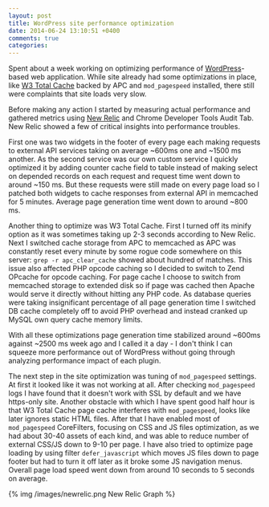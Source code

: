 ```yaml
---
layout: post
title: WordPress site performance optimization
date: 2014-06-24 13:10:51 +0400
comments: true
categories: 
---
```


Spent about a week working on optimizing performance of
[WordPress](https://wordpress.org)-based web application. While site already had
some optimizations in place, like [W3 Total Cache](https://wordpress.org/plugins/w3-total-cache/) backed by
<abbr>APC</abbr> and `mod_pagespeed` installed, there still were complaints
that site loads very slow. 

Before making any action I started by measuring actual performance and gathered
metrics using [New Relic](https://newrelic.com) and Chrome Developer Tools Audit
Tab. New Relic showed a few of critical insights into performance troubles.

First one was two widgets in the footer of every page each making requests to
external <abbr>API</abbr> services taking on average ~600ms one and ~1500 ms
another. As the second service was our own custom service I quickly optimized
it by adding counter cache field to table instead of making select on depended
records on each request and request time went down to around ~150 ms.  But
these requests were still made on every page load so I patched both widgets to
cache responses from external <abbr>API</abbr> in memcached for 5 minutes.
Average page generation time went down to around ~800 ms. 

Another thing to optimize was W3 Total Cache. First I turned off its minify
option as it was sometimes taking up 2-3 seconds according to New Relic. Next I
switched cache storage from <abbr>APC</abbr> to memcached as <abbr>APC</abbr>
was constantly reset every minute by some rogue code somewhere on this server:
`grep -r apc_clear_cache` showed about hundred of matches. This issue also
affected <abbr>PHP</abbr> opcode caching so I decided to switch to Zend OPcache
for opcode caching.  For page cache I choose to switch from memcached storage
to extended disk so if page was cached then Apache would serve it directly
without hitting any <abbr>PHP</abbr> code. As database queries were taking
insignificant percentage of all page generation time I switched DB cache
completely off to avoid <abbr>PHP</abbr> overhead and instead cranked up MySQL
own query cache memory limits. 

With all these optimizations page generation time stabilized around ~600ms
against ~2500 ms week ago and I called it a day - I don't think I can squeeze
more performance out of WordPress without going through analyzing performance
impact of each plugin.

The next step in the site optimization was tuning of `mod_pagespeed` settings.
At first it looked like it was not working at all. After checking
`mod_pagespeed` logs I have found that it doesn't work with SSL by default and
we have https-only site. Another obstacle with which I have spent good half
hour is that W3 Total Cache page cache interferes with `mod_pagespeed`, looks
like later ignores static HTML files. After that I have enabled most of
`mod_pagespeed` CoreFilters, focusing on CSS and JS files optimization, as we
had about 30-40 assets of each kind, and was able to reduce number of external
CSS/JS down to 9-10 per page. I have also tried to optimize page loading by
using filter `defer_javascript` which moves JS files down to page footer but
had to turn it off later as it broke some JS navigation menus. Overall page
load speed went down from around 10 seconds to 5 seconds on average. 

{% img /images/newrelic.png New Relic Graph %}

